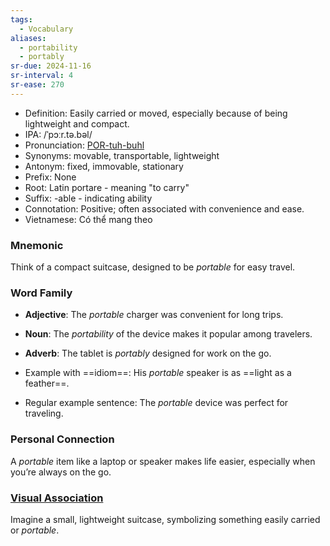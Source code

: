 ```yaml
---
tags:
  - Vocabulary
aliases:
  - portability
  - portably
sr-due: 2024-11-16
sr-interval: 4
sr-ease: 270
---
```


- Definition: Easily carried or moved, especially because of being lightweight and compact.
- IPA: /ˈpɔːr.tə.bəl/
- Pronunciation: [POR-tuh-buhl](https://www.google.com/search?q=how+to+pronounce+portable)
- Synonyms: movable, transportable, lightweight
- Antonym: fixed, immovable, stationary
- Prefix: None
- Root: Latin portare - meaning "to carry"
- Suffix: -able - indicating ability
- Connotation: Positive; often associated with convenience and ease.
- Vietnamese: Có thể mang theo

### Mnemonic

Think of a compact suitcase, designed to be *portable* for easy travel.

### Word Family

- **Adjective**: The *portable* charger was convenient for long trips.
- **Noun**: The *portability* of the device makes it popular among travelers.
- **Adverb**: The tablet is *portably* designed for work on the go.

- Example with ==idiom==: His *portable* speaker is as ==light as a feather==.
- Regular example sentence: The *portable* device was perfect for traveling.

### Personal Connection

A *portable* item like a laptop or speaker makes life easier, especially when you’re always on the go.

### [Visual Association](https://www.google.com/search?tbm=isch&q=portable)

Imagine a small, lightweight suitcase, symbolizing something easily carried or *portable*.
